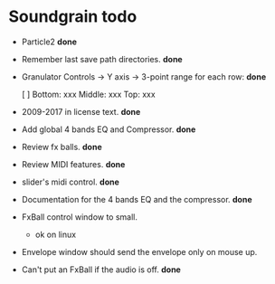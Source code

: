 Soundgrain todo
===============

- Particle2 **done**

- Remember last save path directories. **done**

- Granulator Controls -> Y axis -> 3-point range for each row: **done**

    [ ]  Bottom: xxx  Middle: xxx  Top: xxx

- 2009-2017 in license text. **done**

- Add global 4 bands EQ and Compressor. **done**

- Review fx balls. **done**

- Review MIDI features. **done**

- slider's midi control. **done**

- Documentation for the 4 bands EQ and the compressor. **done**

- FxBall control window to small.
    - ok on linux

- Envelope window should send the envelope only on mouse up.

- Can't put an FxBall if the audio is off. **done**
